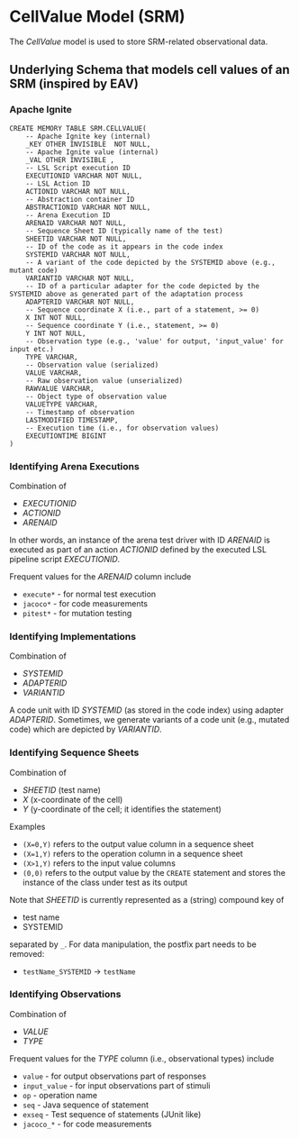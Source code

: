 # CellValue Model (SRM)

The _CellValue_ model is used to store SRM-related observational data.

## Underlying Schema that models cell values of an SRM (inspired by EAV)

### Apache Ignite

```roomsql
CREATE MEMORY TABLE SRM.CELLVALUE(
    -- Apache Ignite key (internal)
    _KEY OTHER INVISIBLE  NOT NULL, 
    -- Apache Ignite value (internal)
    _VAL OTHER INVISIBLE ,
    -- LSL Script execution ID
    EXECUTIONID VARCHAR NOT NULL,
    -- LSL Action ID
    ACTIONID VARCHAR NOT NULL,
    -- Abstraction container ID
    ABSTRACTIONID VARCHAR NOT NULL,
    -- Arena Execution ID
    ARENAID VARCHAR NOT NULL,
    -- Sequence Sheet ID (typically name of the test)
    SHEETID VARCHAR NOT NULL,
    -- ID of the code as it appears in the code index
    SYSTEMID VARCHAR NOT NULL,
    -- A variant of the code depicted by the SYSTEMID above (e.g., mutant code)
    VARIANTID VARCHAR NOT NULL,
    -- ID of a particular adapter for the code depicted by the SYSTEMID above as generated part of the adaptation process
    ADAPTERID VARCHAR NOT NULL,
    -- Sequence coordinate X (i.e., part of a statement, >= 0)
    X INT NOT NULL,
    -- Sequence coordinate Y (i.e., statement, >= 0)
    Y INT NOT NULL,
    -- Observation type (e.g., 'value' for output, 'input_value' for input etc.)
    TYPE VARCHAR,
    -- Observation value (serialized)
    VALUE VARCHAR,
    -- Raw observation value (unserialized)
    RAWVALUE VARCHAR,
    -- Object type of observation value
    VALUETYPE VARCHAR,
    -- Timestamp of observation
    LASTMODIFIED TIMESTAMP,
    -- Execution time (i.e., for observation values)
    EXECUTIONTIME BIGINT
)
```

### Identifying Arena Executions

Combination of

* _EXECUTIONID_
* _ACTIONID_
* _ARENAID_

In other words, an instance of the arena test driver with ID _ARENAID_ is executed as part of an action _ACTIONID_ defined by the executed LSL pipeline script _EXECUTIONID_.  

Frequent values for the _ARENAID_ column include

* `execute*` - for normal test execution
* `jacoco*` - for code measurements
* `pitest*` - for mutation testing

### Identifying Implementations

Combination of

* _SYSTEMID_
* _ADAPTERID_
* _VARIANTID_

A code unit with ID _SYSTEMID_ (as stored in the code index) using adapter _ADAPTERID_. Sometimes, we generate variants of a code unit (e.g., mutated code) which are depicted by _VARIANTID_.

### Identifying Sequence Sheets

Combination of

* _SHEETID_ (test name)
* _X_ (x-coordinate of the cell)
* _Y_ (y-coordinate of the cell; it identifies the statement)

Examples

* `(X=0,Y)` refers to the output value column in a sequence sheet
* `(X=1,Y)` refers to the operation column in a sequence sheet
* `(X>1,Y)` refers to the input value columns
* `(0,0)` refers to the output value by the `CREATE` statement and stores the instance of the class under test as its output

Note that _SHEETID_ is currently represented as a (string) compound key of
* test name
* SYSTEMID

separated by `_`. For data manipulation, the postfix part needs to be removed:

* `testName_SYSTEMID` -> `testName`

### Identifying Observations

Combination of

* _VALUE_
* _TYPE_

Frequent values for the _TYPE_ column (i.e., observational types) include

* `value` - for output observations part of responses
* `input_value` - for input observations part of stimuli
* `op` - operation name
* `seq` - Java sequence of statement
* `exseq` - Test sequence of statements (JUnit like)
* `jacoco_*` - for code measurements